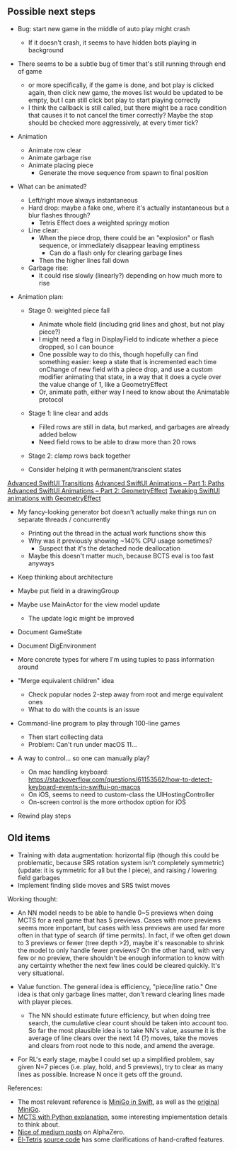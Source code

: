 
## Possible next steps


- Bug: start new game in the middle of auto play might crash
    - If it doesn't crash, it seems to have hidden bots playing in background

- There seems to be a subtle bug of timer that's still running through end of game
    - or more specifically, if the game is done, and bot play is clicked again, then
      click new game, the moves list would be updated to be empty, but I can still
      click bot play to start playing correctly
    - I think the callback is still called, but there might be a race condition that
      causes it to not cancel the timer correctly?  Maybe the stop should be checked
      more aggressively, at every timer tick?

- Animation
    - Animate row clear
    - Animate garbage rise
    - Animate placing piece
        - Generate the move sequence from spawn to final position
        
- What can be animated?
    - Left/right move always instantaneous
    - Hard drop: maybe a fake one, where it's actually instantaneous but a blur flashes through?
        - Tetris Effect does a weighted springy motion
    - Line clear: 
        - When the piece drop, there could be an "explosion" or flash sequence,
          or immediately disappear leaving emptiness
            - Can do a flash only for clearing garbage lines
        - Then the higher lines fall down
    - Garbage rise:
        - It could rise slowly (linearly?) depending on how much more to rise
   
- Animation plan:
    - Stage 0: weighted piece fall
        - Animate whole field (including grid lines and ghost, but not play piece?)
        - I might need a flag in DisplayField to indicate whether a piece dropped, so I can bounce
        - One possible way to do this, though hopefully can find something easier: keep a state that is
          incremented each time onChange of new field with a piece drop, and use a custom
          modifier animating that state, in a way that it does a cycle over the value change of 1,
          like a GeometryEffect
        - Or, animate path, either way I need to know about the Animatable protocol
    - Stage 1: line clear and adds
        - Filled rows are still in data, but marked, and garbages are already added below
        - Need field rows to be able to draw more than 20 rows
    - Stage 2: clamp rows back together
    
        
    - Consider helping it with permanent/transcient states
    
[Advanced SwiftUI Transitions](https://swiftui-lab.com/advanced-transitions/)
[Advanced SwiftUI Animations – Part 1: Paths](https://swiftui-lab.com/swiftui-animations-part1/)
[Advanced SwiftUI Animations – Part 2: GeometryEffect](https://swiftui-lab.com/swiftui-animations-part2/)
[Tweaking SwiftUI animations with GeometryEffect](https://nerdyak.tech/development/2019/08/29/tweaking-animations-with-GeometryEffect.html)
    
- My fancy-looking generator bot doesn't actually make things run on separate
  threads / concurrently
    - Printing out the thread in the actual work functions show this
    - Why was it previously showing ~140% CPU usage sometimes?
        - Suspect that it's the detached node deallocation
    - Maybe this doesn't matter much, because BCTS eval is too fast anyways
    
- Keep thinking about architecture

- Maybe put field in a drawingGroup

- Maybe use MainActor for the view model update
    - The update logic might be improved

- Document GameState
- Document DigEnvironment

- More concrete types for where I'm using tuples to pass information around

- "Merge equivalent children" idea
    - Check popular nodes 2-step away from root and merge equivalent ones
    - What to do with the counts is an issue

- Command-line program to play through 100-line games
    - Then start collecting data
    - Problem:  Can't run under macOS 11...
    
- A way to control... so one can manually play?
    - On mac handling keyboard:
        https://stackoverflow.com/questions/61153562/how-to-detect-keyboard-events-in-swiftui-on-macos
    - On iOS, seems to need to custom-class the UIHostingController
    - On-screen control is the more orthodox option for iOS

- Rewind play steps


## Old items

- Training with data augmentation: horizontal flip (though this could be problematic, because SRS rotation system isn't completely symmetric) (update: it is symmetric for all but the I piece), and raising / lowering field garbages
- Implement finding slide moves and SRS twist moves



Working thought:

- An NN model needs to be able to handle 0~5 previews when doing MCTS for a real game that has 5 previews.  Cases with more previews seems more important, but cases with less previews are used far more often in that type of search (if time permits).  In fact, if we often get down to 3 previews or fewer (tree depth >2), maybe it's reasonable to shrink the model to only handle fewer previews?  On the other hand, with very few or no preview, there shouldn't be enough information to know with any certainty whether the next few lines could be cleared quickly.  It's very situational.

- Value function.  The general idea is efficiency, "piece/line ratio."  One idea is that only garbage lines matter, don't reward clearing lines made with player pieces.
  - The NN should estimate future efficiency, but when doing tree search, the cumulative clear count should be taken into account too.  So far the most plausible idea is to take NN's value, assume it is the average of line clears over the next 14 (?) moves, take the moves and clears from root node to this node, and amend the average.

- For RL's early stage, maybe I could set up a simplified problem, say given N=7 pieces (i.e. play, hold, and 5 previews), try to clear as many lines as possible.  Increase N once it gets off the ground.


References:
- The most relevant reference is [MiniGo in Swift](https://github.com/tensorflow/swift-models/tree/master/MiniGo), as well as the [original MiniGo](https://github.com/tensorflow/minigo).
- [MCTS with Python explanation](http://www.moderndescartes.com/essays/deep_dive_mcts/), some interesting implementation details to think about.
- [Nice of medium posts](https://medium.com/oracledevs/lessons-from-alphazero-part-3-parameter-tweaking-4dceb78ed1e5) on AlphaZero.
- [El-Tetris](http://imake.ninja/el-tetris-an-improvement-on-pierre-dellacheries-algorithm/) [source code](https://github.com/daogan/tetris-ai/blob/master/tetris_ai.py) has some clarifications of hand-crafted features.



